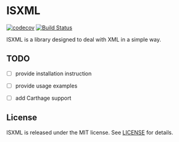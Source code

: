 # ISXML
[![codecov](https://codecov.io/gh/ilyashvedikov/ISXML/branch/master/graph/badge.svg)](https://codecov.io/gh/ilyashvedikov/ISXML)
[![Build Status](https://travis-ci.org/ilyashvedikov/ISXML.svg?branch=master)](https://travis-ci.org/ilyashvedikov/ISXML)

ISXML is a library designed to deal with XML in a simple way.

## TODO
- [ ] provide installation instruction
- [ ] provide usage examples
- [ ] add Carthage support 


## License
ISXML is released under the MIT license. See [LICENSE](https://github.com/ilyashvedikov/ISXML/blob/master/LICENSE) for details.